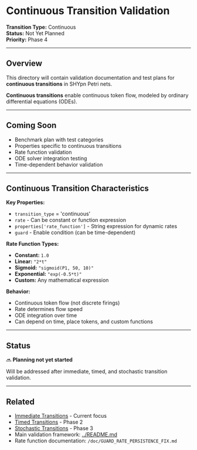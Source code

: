 # Continuous Transition Validation

**Transition Type:** Continuous  
**Status:** Not Yet Planned  
**Priority:** Phase 4

---

## Overview

This directory will contain validation documentation and test plans for **continuous transitions** in SHYpn Petri nets.

**Continuous transitions** enable continuous token flow, modeled by ordinary differential equations (ODEs).

---

## Coming Soon

- Benchmark plan with test categories
- Properties specific to continuous transitions
- Rate function validation
- ODE solver integration testing
- Time-dependent behavior validation

---

## Continuous Transition Characteristics

**Key Properties:**
- `transition_type` = 'continuous'
- `rate` - Can be constant or function expression
- `properties['rate_function']` - String expression for dynamic rates
- `guard` - Enable condition (can be time-dependent)

**Rate Function Types:**
- **Constant:** `1.0`
- **Linear:** `"2*t"`
- **Sigmoid:** `"sigmoid(P1, 50, 10)"`
- **Exponential:** `"exp(-0.5*t)"`
- **Custom:** Any mathematical expression

**Behavior:**
- Continuous token flow (not discrete firings)
- Rate determines flow speed
- ODE integration over time
- Can depend on time, place tokens, and custom functions

---

## Status

🔜 **Planning not yet started**

Will be addressed after immediate, timed, and stochastic transition validation.

---

## Related

- [Immediate Transitions](../immediate/) - Current focus
- [Timed Transitions](../timed/) - Phase 2
- [Stochastic Transitions](../stochastic/) - Phase 3
- Main validation framework: [../README.md](../README.md)
- Rate function documentation: `/doc/GUARD_RATE_PERSISTENCE_FIX.md`
